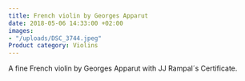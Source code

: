 ```yaml
---
title: French violin by Georges Apparut
date: 2018-05-06 14:33:00 +02:00
images:
- "/uploads/DSC_3744.jpeg"
Product category: Violins
---
```


A fine French violin by Georges Apparut with JJ Rampal´s Certificate.